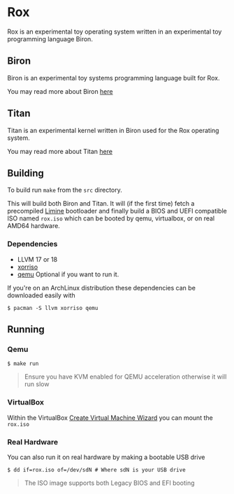 # Rox
Rox is an experimental toy operating system written in an experimental toy programming language Biron.

## Biron
Biron is an experimental toy systems programming language built for Rox.
  
You may read more about Biron [here](src/biron/README.md)

## Titan
Titan is an experimental kernel written in Biron used for the Rox operating system.
  
You may read more about Titan [here](src/titan/README.md)

## Building
To build run `make` from the `src` directory.

This will build both Biron and Titan. It will (if the first time) fetch a precompiled [Limine](https://limine-bootloader.org/) bootloader and finally build a BIOS and UEFI compatible ISO named `rox.iso` which can be booted by qemu, virtualbox, or on real AMD64 hardware.

### Dependencies
  * LLVM 17 or 18
  * [xorriso](https://www.gnu.org/software/xorriso/)
  * [qemu](https://www.qemu.org/) Optional if you want to run it.

If you're on an ArchLinux distribution these dependencies can be downloaded easily with
```
$ pacman -S llvm xorriso qemu
```

## Running
### Qemu
```
$ make run
```
> Ensure you have KVM enabled for QEMU acceleration otherwise it will run slow

### VirtualBox
Within the VirtualBox [Create Virtual Machine Wizard](https://www.virtualbox.org/manual/UserManual.html#create-vm-wizard) you can mount the `rox.iso`

### Real Hardware
You can also run it on real hardware by making a bootable USB drive
```
$ dd if=rox.iso of=/dev/sdN # Where sdN is your USB drive
```

> The ISO image supports both Legacy BIOS and EFI booting